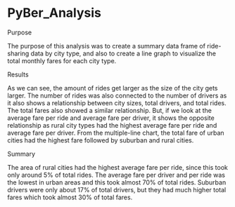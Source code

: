 # PyBer_Analysis

Purpose

  The purpose of this analysis was to create a summary data frame of ride-sharing data by city type, and also to create a line graph to visualize the total monthly fares for each city type.

Results

  As we can see, the amount of rides get larger as the size of the city gets larger. The number of rides was also connected to the number of drivers as it also shows a  relationship between city sizes, total drivers, and total rides. The total fares also showed a similar relationship. But, if we look at the average fare per ride and average fare per driver, it shows the opposite relationship as rural city types had the highest average fare per ride and average fare per driver.
From the multiple-line chart, the total fare of urban cities had the highest fare followed by suburban and rural cities.

Summary

  The area of rural cities had the highest average fare per ride, since this took only around 5% of total rides.
  The average fare per driver and per ride was the lowest in urban areas and this took almost 70% of total rides.
  Suburban drivers were only about 17% of total drivers, but they had much higher total fares which took almost 30% of total fares.
